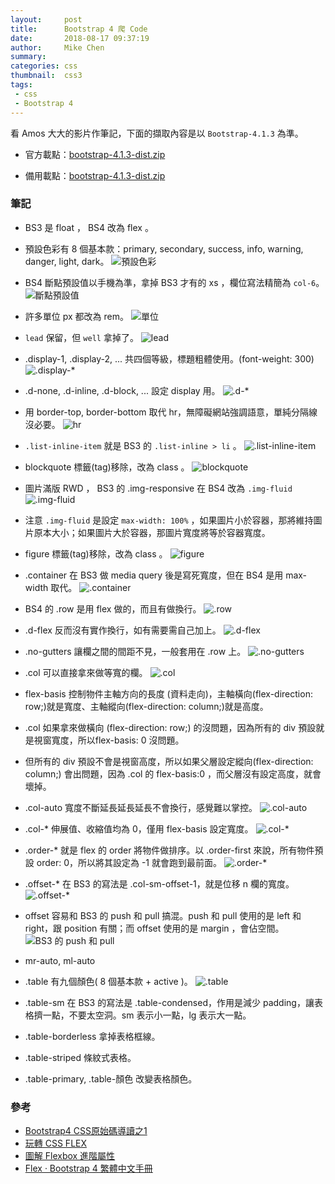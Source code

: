 ```yaml
---
layout:     post
title:      Bootstrap 4 爬 Code
date:       2018-08-17 09:37:19
author:     Mike Chen
summary:    
categories: css
thumbnail:  css3
tags:
 - css
 - Bootstrap 4
---
```


看 Amos 大大的影片作筆記，下面的擷取內容是以 `Bootstrap-4.1.3` 為準。

* 官方載點：[bootstrap-4.1.3-dist.zip](https://github.com/twbs/bootstrap/releases/download/v4.1.3/bootstrap-4.1.3-dist.zip)

* 備用載點：[bootstrap-4.1.3-dist.zip](https://mike2014mike.github.io/sample/2018-08-17/bootstrap-4.1.3-dist.zip)

### 筆記

* BS3 是 float ， BS4 改為 flex 。

* 預設色彩有 8 個基本款：primary, secondary, success, info, warning, danger, light, dark。
![預設色彩](https://i.imgur.com/4zfou58.png)

* BS4 斷點預設值以手機為準，拿掉 BS3 才有的 xs ，欄位寫法精簡為 `col-6`。
![斷點預設值](https://i.imgur.com/rgsdZ8g.png)

* 許多單位 px 都改為 rem。
![單位](https://i.imgur.com/tKNj1ZA.png)

* `lead` 保留，但 `well` 拿掉了。
![lead](https://i.imgur.com/SslHGaf.png)

* .display-1, .display-2, ... 共四個等級，標題粗體使用。(font-weight: 300)
![.display-*](https://i.imgur.com/3GVCYR4.png)

* .d-none, .d-inline, .d-block, ... 設定 display 用。
![.d-*](https://i.imgur.com/6zJo5VC.png)

* 用 border-top, border-bottom 取代 hr，無障礙網站強調語意，單純分隔線沒必要。
![hr](https://i.imgur.com/ZRnRHRb.png)

* `.list-inline-item` 就是 BS3 的 `.list-inline > li` 。
![.list-inline-item](https://i.imgur.com/TAlGUHe.png)

* blockquote 標籤(tag)移除，改為 class 。
![blockquote](https://i.imgur.com/ujwhqIz.png)

* 圖片滿版 RWD ， BS3 的 .img-responsive 在 BS4 改為 `.img-fluid`
![.img-fluid](https://i.imgur.com/ksxVglN.png)

* 注意 `.img-fluid` 是設定 `max-width: 100%` ，如果圖片小於容器，那將維持圖片原本大小；如果圖片大於容器，那圖片寬度將等於容器寬度。

* figure 標籤(tag)移除，改為 class 。
![figure](https://i.imgur.com/sjuaB5b.png)

* .container 在 BS3 做 media query 後是寫死寬度，但在 BS4 是用 max-width 取代。
![.container](https://i.imgur.com/mmKz4h3.png)

* BS4 的 .row 是用 flex 做的，而且有做換行。
![.row](https://i.imgur.com/g2O91Zl.png)

* .d-flex 反而沒有實作換行，如有需要需自己加上。
![.d-flex](https://i.imgur.com/bUamDL7.png)

* .no-gutters 讓欄之間的間距不見，一般套用在 .row 上。
![.no-gutters](https://i.imgur.com/WIL2Z2s.png)

* .col 可以直接拿來做等寬的欄。
![.col](https://i.imgur.com/qwdO2xE.png)

* flex-basis 控制物件主軸方向的長度 (資料走向)，主軸橫向(flex-direction: row;)就是寬度、主軸縱向(flex-direction: column;)就是高度。

* .col 如果拿來做橫向 (flex-direction: row;) 的沒問題，因為所有的 div 預設就是視窗寬度，所以flex-basis: 0 沒問題。

* 但所有的 div 預設不會是視窗高度，所以如果父層設定縱向(flex-direction: column;) 會出問題，因為 .col 的 flex-basis:0 ，而父層沒有設定高度，就會壞掉。

* .col-auto 寬度不斷延長延長延長不會換行，感覺難以掌控。
![.col-auto](https://i.imgur.com/LkBWzbk.png)

* .col-* 伸展值、收縮值均為 0，僅用 flex-basis 設定寬度。
![.col-*](https://i.imgur.com/aABJd8C.png)

* .order-* 就是 flex 的 order 將物件做排序。以 .order-first 來說，所有物件預設 order: 0，所以將其設定為 -1 就會跑到最前面。
![.order-*](https://i.imgur.com/6ehZ2ei.png)

* .offset-* 在 BS3 的寫法是 .col-sm-offset-1，就是位移 n 欄的寬度。
![.offset-*](https://i.imgur.com/ynDJ9gk.png)

* offset 容易和 BS3 的 push 和 pull 搞混。push 和 pull 使用的是 left 和 right，跟 position 有關；而 offset 使用的是 margin ，會佔空間。
![BS3 的 push 和 pull](https://i.imgur.com/RXIjnSE.png)

* mr-auto, ml-auto

* .table 有九個顏色( 8 個基本款 + active )。
![.table](https://i.imgur.com/CGasnCs.png)

* .table-sm 在 BS3 的寫法是 .table-condensed，作用是減少 padding，讓表格擠一點，不要太空洞。sm 表示小一點，lg 表示大一點。

* .table-borderless 拿掉表格框線。

* .table-striped 條紋式表格。

* .table-primary, .table-顏色 改變表格顏色。



### 參考
* [Bootstrap4 CSS原始碼導讀之1](https://www.youtube.com/watch?v=YgYFMnysL6Y)
* [玩轉 CSS FLEX](https://youtu.be/_nCBQ6AIzDU)
* [圖解 Flexbox 進階屬性](https://cythilya.github.io/2017/04/06/flexbox-advance/)
* [Flex · Bootstrap 4 繁體中文手冊](https://bootstrap.hexschool.com/docs/4.0/utilities/flex/)